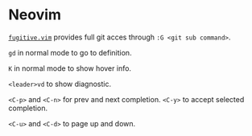 # Neovim

[`fugitive.vim`][fugitive] provides full git acces through `:G <git sub command>`.

`gd` in normal mode to go to definition.

`K` in normal mode to show hover info.

`<leader>vd` to show diagnostic.

`<C-p>` and `<C-n>` for prev and next completion. `<C-y>` to accept selected completion.

`<C-u>` and `<C-d>` to page up and down.

[fugitive]: https://github.com/tpope/vim-fugitive#readme
